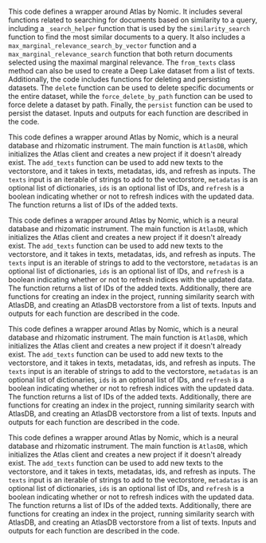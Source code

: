 This code defines a wrapper around Atlas by Nomic. It includes several functions related to searching for documents based on similarity to a query, including a `_search_helper` function that is used by the `similarity_search` function to find the most similar documents to a query. It also includes a `max_marginal_relevance_search_by_vector` function and a `max_marginal_relevance_search` function that both return documents selected using the maximal marginal relevance. The `from_texts` class method can also be used to create a Deep Lake dataset from a list of texts. Additionally, the code includes functions for deleting and persisting datasets. The `delete` function can be used to delete specific documents or the entire dataset, while the `force_delete_by_path` function can be used to force delete a dataset by path. Finally, the `persist` function can be used to persist the dataset. Inputs and outputs for each function are described in the code.

This code defines a wrapper around Atlas by Nomic, which is a neural database and rhizomatic instrument. The main function is `AtlasDB`, which initializes the Atlas client and creates a new project if it doesn't already exist. The `add_texts` function can be used to add new texts to the vectorstore, and it takes in texts, metadatas, ids, and refresh as inputs. The `texts` input is an iterable of strings to add to the vectorstore, `metadatas` is an optional list of dictionaries, `ids` is an optional list of IDs, and `refresh` is a boolean indicating whether or not to refresh indices with the updated data. The function returns a list of IDs of the added texts.

This code defines a wrapper around Atlas by Nomic, which is a neural database and rhizomatic instrument. The main function is `AtlasDB`, which initializes the Atlas client and creates a new project if it doesn't already exist. The `add_texts` function can be used to add new texts to the vectorstore, and it takes in texts, metadatas, ids, and refresh as inputs. The `texts` input is an iterable of strings to add to the vectorstore, `metadatas` is an optional list of dictionaries, `ids` is an optional list of IDs, and `refresh` is a boolean indicating whether or not to refresh indices with the updated data. The function returns a list of IDs of the added texts. Additionally, there are functions for creating an index in the project, running similarity search with AtlasDB, and creating an AtlasDB vectorstore from a list of texts. Inputs and outputs for each function are described in the code.

This code defines a wrapper around Atlas by Nomic, which is a neural database and rhizomatic instrument. The main function is `AtlasDB`, which initializes the Atlas client and creates a new project if it doesn't already exist. The `add_texts` function can be used to add new texts to the vectorstore, and it takes in texts, metadatas, ids, and refresh as inputs. The `texts` input is an iterable of strings to add to the vectorstore, `metadatas` is an optional list of dictionaries, `ids` is an optional list of IDs, and `refresh` is a boolean indicating whether or not to refresh indices with the updated data. The function returns a list of IDs of the added texts. Additionally, there are functions for creating an index in the project, running similarity search with AtlasDB, and creating an AtlasDB vectorstore from a list of texts. Inputs and outputs for each function are described in the code.

This code defines a wrapper around Atlas by Nomic, which is a neural database and rhizomatic instrument. The main function is `AtlasDB`, which initializes the Atlas client and creates a new project if it doesn't already exist. The `add_texts` function can be used to add new texts to the vectorstore, and it takes in texts, metadatas, ids, and refresh as inputs. The `texts` input is an iterable of strings to add to the vectorstore, `metadatas` is an optional list of dictionaries, `ids` is an optional list of IDs, and `refresh` is a boolean indicating whether or not to refresh indices with the updated data. The function returns a list of IDs of the added texts. Additionally, there are functions for creating an index in the project, running similarity search with AtlasDB, and creating an AtlasDB vectorstore from a list of texts. Inputs and outputs for each function are described in the code.

